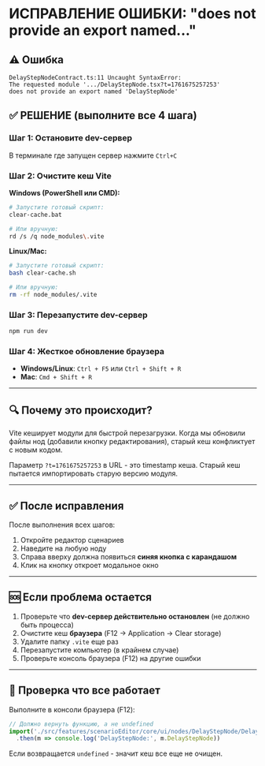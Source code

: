 # ИСПРАВЛЕНИЕ ОШИБКИ: "does not provide an export named..."

## ⚠️ Ошибка

```
DelayStepNodeContract.ts:11 Uncaught SyntaxError:
The requested module '.../DelayStepNode.tsx?t=1761675257253'
does not provide an export named 'DelayStepNode'
```

## ✅ РЕШЕНИЕ (выполните все 4 шага)

### Шаг 1: Остановите dev-сервер
В терминале где запущен сервер нажмите `Ctrl+C`

### Шаг 2: Очистите кеш Vite

**Windows (PowerShell или CMD):**
```bash
# Запустите готовый скрипт:
clear-cache.bat

# Или вручную:
rd /s /q node_modules\.vite
```

**Linux/Mac:**
```bash
# Запустите готовый скрипт:
bash clear-cache.sh

# Или вручную:
rm -rf node_modules/.vite
```

### Шаг 3: Перезапустите dev-сервер
```bash
npm run dev
```

### Шаг 4: Жесткое обновление браузера
- **Windows/Linux**: `Ctrl + F5` или `Ctrl + Shift + R`
- **Mac**: `Cmd + Shift + R`

---

## 🔍 Почему это происходит?

Vite кеширует модули для быстрой перезагрузки. Когда мы обновили файлы нод (добавили кнопку редактирования), старый кеш конфликтует с новым кодом.

Параметр `?t=1761675257253` в URL - это timestamp кеша. Старый кеш пытается импортировать старую версию модуля.

---

## ✅ После исправления

После выполнения всех шагов:

1. Откройте редактор сценариев
2. Наведите на любую ноду
3. Справа вверху должна появиться **синяя кнопка с карандашом**
4. Клик на кнопку откроет модальное окно

---

## 🆘 Если проблема остается

1. Проверьте что **dev-сервер действительно остановлен** (не должно быть процесса)
2. Очистите кеш **браузера** (F12 → Application → Clear storage)
3. Удалите папку `.vite` еще раз
4. Перезапустите компьютер (в крайнем случае)
5. Проверьте консоль браузера (F12) на другие ошибки

---

## 📝 Проверка что все работает

Выполните в консоли браузера (F12):
```javascript
// Должно вернуть функцию, а не undefined
import('./src/features/scenarioEditor/core/ui/nodes/DelayStepNode/DelayStepNode.tsx')
  .then(m => console.log('DelayStepNode:', m.DelayStepNode))
```

Если возвращается `undefined` - значит кеш все еще не очищен.
